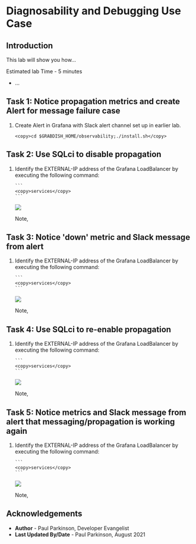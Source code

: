 # Diagnosability and Debugging Use Case

## Introduction

This lab will show you how...

Estimated lab Time - 5 minutes

  -   ...
  
## Task 1: Notice propagation metrics and create Alert for message failure case

1. Create Alert in Grafana with Slack alert channel set up in earlier lab.

    ```
    <copy>cd $GRABDISH_HOME/observability;./install.sh</copy>
    ```


## Task 2: Use SQLci to disable propagation

1. Identify the EXTERNAL-IP address of the Grafana LoadBalancer by executing the following command:

       ```
       <copy>services</copy>
       ```

     ![](images/grafana-loadbalancer-externalip.png " ")

     Note, 


## Task 3: Notice 'down' metric and Slack message from alert

1. Identify the EXTERNAL-IP address of the Grafana LoadBalancer by executing the following command:

       ```
       <copy>services</copy>
       ```

     ![](images/grafana-loadbalancer-externalip.png " ")

     Note, 

## Task 4: Use SQLci to re-enable propagation

1. Identify the EXTERNAL-IP address of the Grafana LoadBalancer by executing the following command:

       ```
       <copy>services</copy>
       ```

     ![](images/grafana-loadbalancer-externalip.png " ")

     Note, 


## Task 5: Notice metrics and Slack message from alert that messaging/propagation is working again

1. Identify the EXTERNAL-IP address of the Grafana LoadBalancer by executing the following command:

       ```
       <copy>services</copy>
       ```

     ![](images/grafana-loadbalancer-externalip.png " ")

     Note, 

## Acknowledgements
* **Author** - Paul Parkinson, Developer Evangelist
* **Last Updated By/Date** - Paul Parkinson, August 2021
